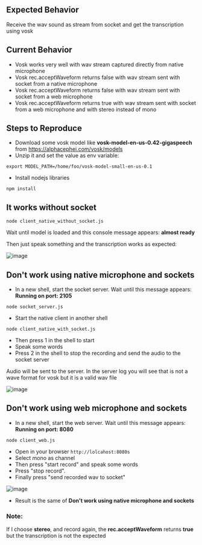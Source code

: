 ## Expected Behavior

Receive the wav sound as stream from socket and get the transcription using vosk

## Current Behavior

- Vosk works very well with wav stream captured directly from native microphone
- Vosk rec.acceptWaveform returns false with wav stream sent with socket from a native microphone
- Vosk rec.acceptWaveform returns false with wav stream sent with socket from a web microphone
- Vosk rec.acceptWaveform returns true with wav stream sent with socket from a web microphone and with stereo instead of mono


## Steps to Reproduce

- Download some vosk model like **vosk-model-en-us-0.42-gigaspeech** from  https://alphacephei.com/vosk/models 
- Unzip it and set the value as env variable:

```
export MODEL_PATH=/home/foo/vosk-model-small-en-us-0.1
```
- Install nodejs libraries

```
npm install
```

## It works without socket

```
node client_native_without_socket.js
```

Wait until model is loaded and this console message appears: **almost ready**

Then just speak something and the transcription works as expected:

![image](https://github.com/srJones1/nodes-wave-transcription-issue/assets/67037530/02009642-af19-44a0-8f9b-3f170d01464e)



## Don't work using native microphone and sockets

- In a new shell, start the socket server. Wait until this message appears: **Running on port: 2105**

```
node socket_server.js
```

- Start the native client in another shell

```
node client_native_with_socket.js
```

- Then press 1 in the shell to start
- Speak some words
- Press 2 in the shell to stop the recording and send the audio to the socket server

Audio will be sent to the server. In the server log you will see that is not a wave format for vosk but it is a valid wav file

![image](https://github.com/srJones1/nodes-wave-transcription-issue/assets/67037530/22a7e012-eccd-4376-b3b0-4ebf5e6f0df9)



## Don't work using web microphone and sockets

- In a new shell, start the web server. Wait until this message appears: **Running on port: 8080**

```
node client_web.js
```

- Open in your browser `http://lolcahost:8080s`
- Select mono as channel
- Then press "start record" and speak some words
- Press "stop record".
- Finally press "send recorded wav to socket"

![image](https://github.com/srJones1/nodes-wave-transcription-issue/assets/67037530/4d076c5f-8a88-40f4-94c9-bc8a37b79afb)


- Result is the same of **Don't work using native microphone and sockets**


### Note: 

If I choose **stereo**, and record again, the **rec.acceptWaveform** returns **true** but the transcription is not the expected
